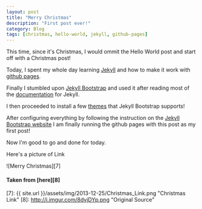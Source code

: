 ```yaml
---
layout: post
title: "Merry Christmas"
description: "First post ever!"
category: Blog
tags: [christmas, hello-world, jekyll, github-pages]
---
```


This time, since it's Christmas, I would ommit the Hello World post and start off with a Christmas post!

Today, I spent my whole day learning [Jekyll][1] and how to make it work with [github pages][2].

Finally I stumbled upon [Jekyll Bootstrap][3] and used it after reading most of the [documentation][4] for Jekyll.

I then proceeded to install a few [themes][5] that Jekyll Bootstrap supports!

After configuring everything by following the instruction on the [Jekyll Bootstrap website][6] I am finally running the github pages with this post as my first post!

Now I'm good to go and done for today.

Here's a picture of Link

![Merry Christmas][7]

#### Taken from [here][8] ####

[1]: http://jekyllrb.com/ "Jekyll"
[2]: http://pages.github.com "Github Pages"
[3]: http://jekyllbootstrap.com/ "Jekyll Bootstrap"
[4]: http://jekyllrb.com/docs/home/ "Jekyll Documentation"
[5]: http://jekyllbootstrap.com/usage/jekyll-theming.html "Jekyll Bootstrap themes"
[6]: http://jekyllbootstrap.com/usage/jekyll-quick-start.html "Jekyll Bootstrap Quickstart"
[7]: {{ site.url }}/assets/img/2013-12-25/Christmas_Link.png "Christmas Link"
[8]: http://i.imgur.com/8dyjDYp.png "Original Source"
